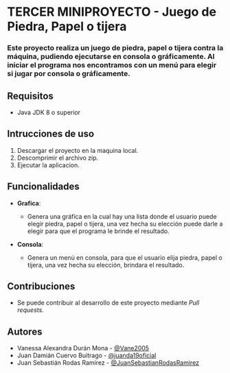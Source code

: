# TERCER MINIPROYECTO - Juego de Piedra, Papel o tijera
### Este proyecto realiza un juego de piedra, papel o tijera contra la máquina, pudiendo ejecutarse en consola o gráficamente. Al iniciar el programa nos encontramos con un menú para elegir si jugar por consola o gráficamente.

## Requisitos
- Java JDK 8 o superior

## Intrucciones de uso
1. Descargar el proyecto en la maquina local.
2. Descomprimir el archivo zip.
3. Ejecutar la aplicacion.

## Funcionalidades
- **Grafica**:
  - Genera una gráfica en la cual hay una lista donde el usuario puede elegir piedra, papel o tijera, una vez hecha su elección puede darle a elegir para que el programa le brinde el resultado.
    
- **Consola**:
  - Genera un menú en consola, para que el usuario elija piedra, papel o tijera, una vez hecha su elección, brindara el resultado.
  
## Contribuciones
- Se puede contribuir al desarrollo de este proyecto mediante *Pull requests*.


## Autores
  - Vanessa Alexandra Durán Mona - [@Vane2005](https://github.com/Vane2005)
  - Juan Damián Cuervo Buitrago - [@juanda19oficial](https://github.com/juanda19oficial)
  - Juan Sebastián Rodas Ramírez - [@JuanSebastianRodasRamirez](https://github.com/JuanSebastianRodasRamirez)
